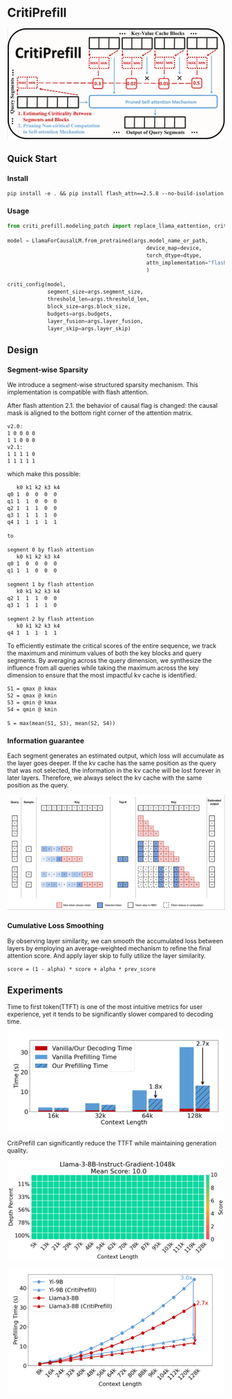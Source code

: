 # CritiPrefill

![](./assets/framework.png)


## Quick Start

### Install

```
pip install -e . && pip install flash_attn==2.5.8 --no-build-isolation
```

### Usage

```python
from criti_prefill.modeling_patch import replace_llama_eattention, criti_config

model = LlamaForCausalLM.from_pretrained(args.model_name_or_path, 
                                             device_map=device,
                                             torch_dtype=dtype,
                                             attn_implementation="flash_attention_2"
                                             )

criti_config(model,
             segment_size=args.segment_size,
             threshold_len=args.threshold_len,
             block_size=args.block_size,
             budgets=args.budgets,
             layer_fusion=args.layer_fusion,
             layer_skip=args.layer_skip)
```

## Design

### Segment-wise Sparsity

We introduce a segment-wise structured sparsity mechanism. This implementation is compatible with flash attention.

After flash attention 2.1. the behavior of causal flag is changed: the causal mask is aligned to the bottom right corner of the attention matrix.

```
v2.0:
1 0 0 0 0
1 1 0 0 0
v2.1:
1 1 1 1 0
1 1 1 1 1
```

which make this possible:

```
   k0 k1 k2 k3 k4
q0 1  0  0  0  0
q1 1  1  0  0  0
q2 1  1  1  0  0
q3 1  1  1  1  0
q4 1  1  1  1  1

to 

segment 0 by flash attention
   k0 k1 k2 k3 k4
q0 1  0  0  0  0
q1 1  1  0  0  0

segment 1 by flash attention
   k0 k1 k2 k3 k4
q2 1  1  1  0  0
q3 1  1  1  1  0

segment 2 by flash attention
   k0 k1 k2 k3 k4
q4 1  1  1  1  1
```

To efficiently estimate the critical scores of the entire sequence, we track the maximum and minimum values of both the key blocks and query segments. By averaging across the query dimension, we synthesize the influence from all queries while taking the maximum across the key dimension to ensure that the most impactful kv cache is identified.

```
S1 = qmax @ kmax
S2 = qmax @ kmin
S3 = qmin @ kmax
S4 = qmin @ kmin

S = max(mean(S1, S3), mean(S2, S4))
```

### Information guarantee

Each segment generates an estimated output, which loss will accumulate as the layer goes deeper. If the kv cache has the same position as the query that was not selected, the information in the kv cache will be lost forever in later layers. Therefore, we always select the kv cache with the same position as the query.


![](./assets/eattention.png)

### Cumulative Loss Smoothing

By observing layer similarity, we can smooth the accumulated loss between layers by employing an average-weighted mechanism to refine the final attention score. And apply layer skip to fully utilize the layer similarity.

```
score = (1 - alpha) * score + alpha * prev_score
```

## Experiments

Time to first token(TTFT) is one of the most intuitive metrics for user experience, yet it tends to be significantly slower compared to decoding time.

![](./assets/time_ratio.png)

CritiPrefill can significantly reduce the TTFT while maintaining generation quality.

![](./assets/needle.png)

![](./assets/speed_acc.png)









